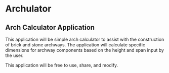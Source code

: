 # Archulator
## Arch Calculator Application

This application will be simple arch calculator to assist with the construction of brick and stone archways. The application will calculate specific dimensions for archway components based on the height and span input by the user.

This application will be free to use, share, and modify.
